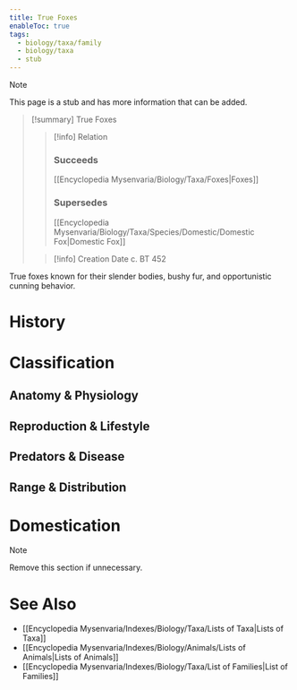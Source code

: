 ```yaml
---
title: True Foxes
enableToc: true
tags:
  - biology/taxa/family
  - biology/taxa
  - stub
---
```


> [!note]
> This page is a stub and has more information that can be added.

> [!summary] True Foxes
> > [!info] Relation
> > ### Succeeds
> > [[Encyclopedia Mysenvaria/Biology/Taxa/Foxes|Foxes]]
> > ### Supersedes
> > [[Encyclopedia Mysenvaria/Biology/Taxa/Species/Domestic/Domestic Fox|Domestic Fox]]
>
> > [!info] Creation Date
> > c. BT 452

True foxes known for their slender bodies, bushy fur, and opportunistic cunning behavior.
# History

# Classification
## Anatomy & Physiology

## Reproduction & Lifestyle

## Predators & Disease

## Range & Distribution

# Domestication

> [!note]
> Remove this section if unnecessary.
# See Also
- [[Encyclopedia Mysenvaria/Indexes/Biology/Taxa/Lists of Taxa|Lists of Taxa]]
- [[Encyclopedia Mysenvaria/Indexes/Biology/Animals/Lists of Animals|Lists of Animals]]
- [[Encyclopedia Mysenvaria/Indexes/Biology/Taxa/List of Families|List of Families]]
